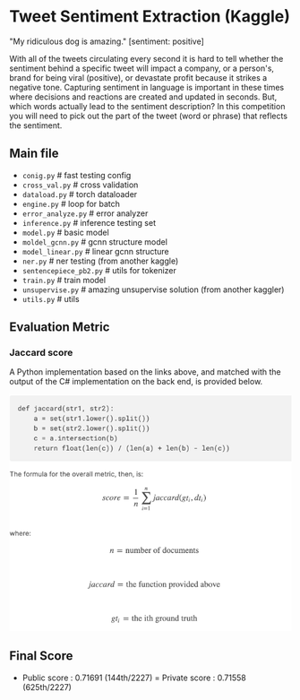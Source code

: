 # Tweet Sentiment Extraction (Kaggle)
"My ridiculous dog is amazing." [sentiment: positive]

With all of the tweets circulating every second it is hard to tell whether the sentiment behind a specific tweet will impact a company, or a person's, brand for being viral (positive), or devastate profit because it strikes a negative tone. Capturing sentiment in language is important in these times where decisions and reactions are created and updated in seconds. But, which words actually lead to the sentiment description? In this competition you will need to pick out the part of the tweet (word or phrase) that reflects the sentiment.

## Main file
- `conig.py`                  # fast testing config
- `cross_val.py`              # cross validation 
- `dataload.py`              # torch dataloader 
- `engine.py`                 # loop for batch 
- `error_analyze.py`          # error analyzer
- `inference.py`              # inference testing set
- `model.py`                  # basic model
- `moldel_gcnn.py`            # gcnn structure model
- `model_linear.py`           # linear gcnn structure
- `ner.py`                    # ner testing (from another kaggle)
- `sentencepiece_pb2.py`      # utils for tokenizer
- `train.py`                  # train model
- `unsupervise.py`            # amazing unsupervise solution (from another kaggler) 
- `utils.py`                  # utils

## Evaluation Metric
### Jaccard score 
A Python implementation based on the links above, and matched with the output of the C# implementation on the back end, is provided below.

![Jaccard](https://github.com/yolearn/tweet-sentiment/blob/master/images/metric.png)

## Final Score
- Public  score : 0.71691 (144th/2227)
= Private score : 0.71558 (625th/2227)